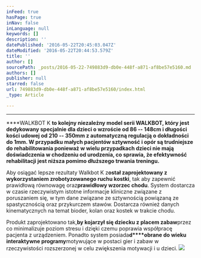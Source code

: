 ```yaml
---
inFeed: true
hasPage: true
inNav: false
inLanguage: null
keywords: []
description: ''
datePublished: '2016-05-22T20:45:03.047Z'
dateModified: '2016-05-22T20:44:53.579Z'
title: ''
author: []
sourcePath: _posts/2016-05-22-749883d9-db0e-448f-a871-af8be57e5160.md
authors: []
publisher: null
starred: false
url: 749883d9-db0e-448f-a871-af8be57e5160/index.html
_type: Article

---
```

********

****WALKBOT K **to kolejny niezależny model serii WALKBOT, który jest dedykowany specjalnie dla dzieci o wzroście od 86 -- 148cm i długości kości udowej od 210 -- 350mm z automatyczną regulacją o dokładności do 1mm. W przypadku małych pacjentów sztywność i opór są trudniejsze do rehabilitowania ponieważ w wielu przypadkach dzieci nie mają doświadczenia w chodzeniu od urodzenia, co sprawia, że efektywność rehabilitacji jest niższa pomimo dłuższego trwania treningu.**

Aby osiągać lepsze rezultaty Walkbot K z**ostał zaprojektowany z wykorzystaniem zrobotyzowanego ruchu kostki**, tak aby zapewnić prawidłową równowagę oraz**prawidłowy wzorzec chodu**. System dostarcza w czasie rzeczywistym istotne informacje kliniczne związane z poruszaniem się, w tym dane związane ze sztywnością powiązaną ze spastycznością oraz przykurczem stawów. Dostarcza również danych kinematycznych na temat bioder, kolan oraz kostek w trakcie chodu.

Produkt zaprojektowano tak,**by kojarzył się dziecku z placem zabaw**przez co minimalizuje poziom stresu i dzięki czemu poprawia współpracę pacjenta z urządzeniem. Ponadto system posiada**d****obrane do wieku interaktywne programy**motywujące w postaci gier i zabaw w rzeczywistości rozszerzonej w celu zwiększenia motywacji i u dzieci.
![](https://the-grid-user-content.s3-us-west-2.amazonaws.com/192a18b3-6a9f-4363-aa7b-a9b8b6c6b2fc.jpg)